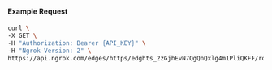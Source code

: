 <!-- Code generated for API Clients. DO NOT EDIT. -->

#### Example Request

```bash
curl \
-X GET \
-H "Authorization: Bearer {API_KEY}" \
-H "Ngrok-Version: 2" \
https://api.ngrok.com/edges/https/edghts_2zGjhEvN7QgQnQxlg4m1PliQKFF/routes/edghtsrt_2zGjhGFAWzRXoWT6vCZDH21TS9O/compression
```
